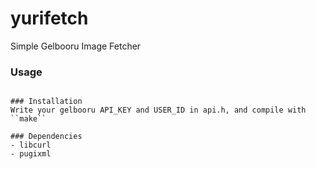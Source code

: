 # yurifetch
Simple Gelbooru Image Fetcher

### Usage
```yurifetch "tag1+tag2+tags" <pid (optional)>

### Installation
Write your gelbooru API_KEY and USER_ID in api.h, and compile with ``make``

### Dependencies
- libcurl
- pugixml
